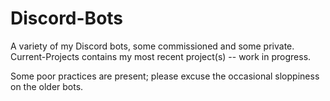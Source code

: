 # Discord-Bots
A variety of my Discord bots, some commissioned and some private. Current-Projects contains my most recent project(s) -- work in progress.

Some poor practices are present; please excuse the occasional sloppiness on the older bots. 
